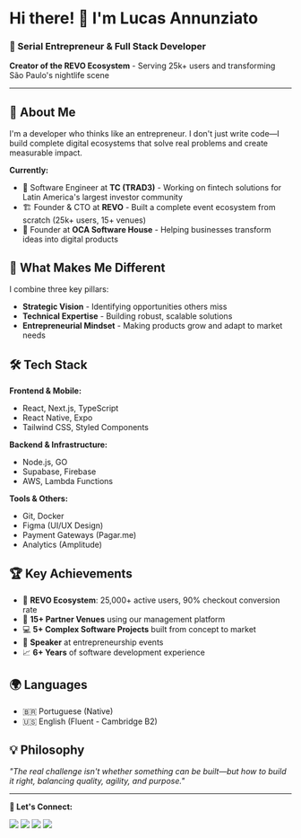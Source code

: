 # Hi there! 👋 I'm Lucas Annunziato

### 🚀 Serial Entrepreneur & Full Stack Developer
**Creator of the REVO Ecosystem** - Serving 25k+ users and transforming São Paulo's nightlife scene

---

## 🎯 About Me

I'm a developer who thinks like an entrepreneur. I don't just write code—I build complete digital ecosystems that solve real problems and create measurable impact.

**Currently:**
- 💼 Software Engineer at **TC (TRAD3)** - Working on fintech solutions for Latin America's largest investor community
- 🏗️ Founder & CTO at **REVO** - Built a complete event ecosystem from scratch (25k+ users, 15+ venues)
- 🏢 Founder at **OCA Software House** - Helping businesses transform ideas into digital products

## 🌟 What Makes Me Different

I combine three key pillars:
- **Strategic Vision** - Identifying opportunities others miss
- **Technical Expertise** - Building robust, scalable solutions
- **Entrepreneurial Mindset** - Making products grow and adapt to market needs

## 🛠️ Tech Stack

**Frontend & Mobile:**
- React, Next.js, TypeScript
- React Native, Expo
- Tailwind CSS, Styled Components

**Backend & Infrastructure:**
- Node.js, GO
- Supabase, Firebase
- AWS, Lambda Functions

**Tools & Others:**
- Git, Docker
- Figma (UI/UX Design)
- Payment Gateways (Pagar.me)
- Analytics (Amplitude)

## 🏆 Key Achievements

- 🎉 **REVO Ecosystem**: 25,000+ active users, 90% checkout conversion rate
- 🏢 **15+ Partner Venues** using our management platform
- 💻 **5+ Complex Software Projects** built from concept to market
- 🎤 **Speaker** at entrepreneurship events
- 📈 **6+ Years** of software development experience

## 🌍 Languages
- 🇧🇷 Portuguese (Native)
- 🇺🇸 English (Fluent - Cambridge B2)

## 💡 Philosophy
*"The real challenge isn't whether something can be built—but how to build it right, balancing quality, agility, and purpose."*

---

**🔗 Let's Connect:**

[<img src="https://img.shields.io/badge/linkedin-%230077B5.svg?&style=for-the-badge&logo=linkedin&logoColor=white" />](https://www.linkedin.com/in/lucasannunziato/) [<img src = "https://img.shields.io/badge/instagram-%23E4405F.svg?&style=for-the-badge&logo=instagram&logoColor=white">](https://www.instagram.com/l_annunziato/) [<img src = "https://img.shields.io/badge/Gmail-D14836?style=for-the-badge&logo=gmail&logoColor=white">](mailto:lucassouzaannunziato@gmail.com) [<img src="https://img.shields.io/badge/Portfolio-000000?style=for-the-badge&logo=About.me&logoColor=white">](https://lucasannunziato.com)
